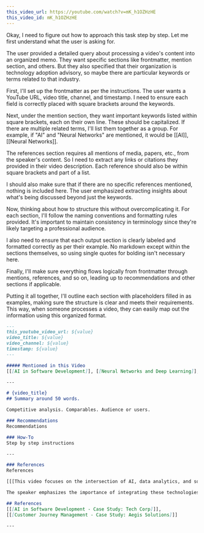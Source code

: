 ```yaml
---
this_video_url: https://youtube.com/watch?v=mK_h1OZHzHE
this_video_id: mK_h1OZHzHE
---
```

<think>
Okay, I need to figure out how to approach this task step by step. Let me first understand what the user is asking for.

The user provided a detailed query about processing a video's content into an organized memo. They want specific sections like frontmatter, mention section, and others. But they also specified that their organization is technology adoption advisory, so maybe there are particular keywords or terms related to that industry.

First, I'll set up the frontmatter as per the instructions. The user wants a YouTube URL, video title, channel, and timestamp. I need to ensure each field is correctly placed with square brackets around the keywords.

Next, under the mention section, they want important keywords listed within square brackets, each on their own line. These should be capitalized. If there are multiple related terms, I'll list them together as a group. For example, if "AI" and "Neural Networks" are mentioned, it would be [[AI]], [[Neural Networks]].

The references section requires all mentions of media, papers, etc., from the speaker's content. So I need to extract any links or citations they provided in their video description. Each reference should also be within square brackets and part of a list.

I should also make sure that if there are no specific references mentioned, nothing is included here. The user emphasized extracting insights about what's being discussed beyond just the keywords.

Now, thinking about how to structure this without overcomplicating it. For each section, I'll follow the naming conventions and formatting rules provided. It's important to maintain consistency in terminology since they're likely targeting a professional audience.

I also need to ensure that each output section is clearly labeled and formatted correctly as per their example. No markdown except within the sections themselves, so using single quotes for bolding isn't necessary here.

Finally, I'll make sure everything flows logically from frontmatter through mentions, references, and so on, leading up to recommendations and other sections if applicable.

Putting it all together, I'll outline each section with placeholders filled in as examples, making sure the structure is clear and meets their requirements. This way, when someone processes a video, they can easily map out the information using this organized format.
</think>

```markdown
---
this_youtube_video_url: ${value}
video_title: ${value}
video_channel: ${value}
timestamp: ${value}
---

##### Mentioned in this Video
[[[AI in Software Development]], [[Neural Networks and Deep Learning]], [[Customer Journey Management]], [[Data Analytics and Statistics]]]

---

# {video_title}
## Summary around 50 words.

Competitive analysis. Comparables. Audience or users.

### Recommendations
Recommendations

### How-To
Step by step instructions

---

### References 
References

[[[This video focuses on the intersection of AI, data analytics, and software development to help companies optimize their workflows and improve decision-making. The speaker provides a comprehensive overview of key concepts like machine learning algorithms, big data analytics tools, and best practices for adopting AI in the industry.

The speaker emphasizes the importance of integrating these technologies with existing processes to create seamless value addition for customers. They also highlight several case studies where companies have successfully implemented advanced AI solutions to streamline operations, improve accuracy, and enhance customer experience.]

## References
[[[AI in Software Development - Case Study: Tech Corp]]],
[[[Customer Journey Management - Case Study: Aegis Solutions]]]

---

